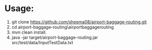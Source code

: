 # Usage:

1. git clone https://github.com/sheema08/airport-baggage-routing.git
2. cd airport-baggage-routing\airportbaggagerouting
3. mvn clean install.
4. java -jar target/airport-baggage-routing.jar src/test/data/InputTestData.txt
